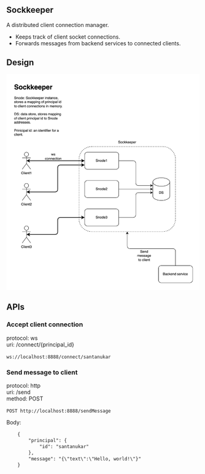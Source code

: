 ## Sockkeeper
A distributed client connection manager.

- Keeps track of client socket connections.
- Forwards messages from backend services to connected clients.
  
## Design
<img src="design.png" alt="design" width="681"/>

## APIs
### Accept client connection

protocol: ws <br> uri: /connect/{principal_id}

`ws://localhost:8888/connect/santanukar`

### Send message to client 
protocol: http <br> uri: /send <br> method: POST

`POST http://localhost:8888/sendMessage`


Body:

```
    {
        "principal": {
            "id": "santanukar"
        },
        "message": "{\"text\":\"Hello, world!\"}"
    }
```


